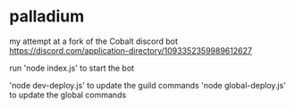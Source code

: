 # palladium
my attempt at a fork of the Cobalt discord bot
https://discord.com/application-directory/1093352359989612627

run 'node index.js' to start the bot

'node dev-deploy.js' to update the guild commands
'node global-deploy.js' to update the global commands
